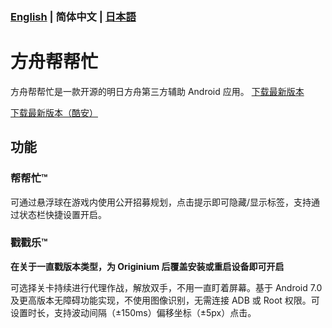 ### [English](README.md) | 简体中文 | [日本語](README_JP.md)
# 方舟帮帮忙
方舟帮帮忙是一款开源的明日方舟第三方辅助 Android 应用。
[下载最新版本](https://github.com/IcebemAst/ArknightsTap/releases/latest)

[下载最新版本（酷安）](https://www.coolapk.com/apk/com.icebem.akt)

## 功能

### 帮帮忙™
可通过悬浮球在游戏内使用公开招募规划，点击提示即可隐藏/显示标签，支持通过状态栏快捷设置开启。

### 戳戳乐™
**在关于一直戳版本类型，为 Originium 后覆盖安装或重启设备即可开启**

可选择关卡持续进行代理作战，解放双手，不用一直盯着屏幕。基于 Android 7.0 及更高版本无障碍功能实现，不使用图像识别，无需连接 ADB 或 Root 权限。可设置时长，支持波动间隔（±150ms）偏移坐标（±5px）点击。